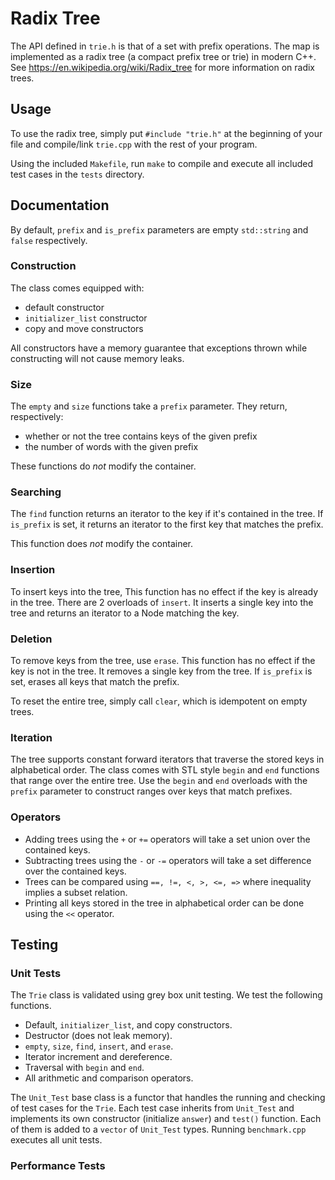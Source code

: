 # Radix Tree

The API defined in `trie.h` is that of a set with prefix operations. The map is implemented as a radix tree (a compact prefix tree or trie) in modern C++. See <https://en.wikipedia.org/wiki/Radix_tree> for more information on radix trees.

## Usage

To use the radix tree, simply put `#include "trie.h"` at the beginning of your file and compile/link `trie.cpp` with the rest of your program.

Using the included `Makefile`, run `make` to compile and execute all included test cases in the `tests` directory.

## Documentation

By default, `prefix` and `is_prefix` parameters are empty `std::string` and `false` respectively.

### Construction

The class comes equipped with:

- default constructor
- `initializer_list` constructor
- copy and move constructors

All constructors have a memory guarantee that exceptions thrown while constructing will not cause memory leaks.

### Size

The `empty` and `size` functions take a `prefix` parameter. They return, respectively:

- whether or not the tree contains keys of the given prefix
- the number of words with the given prefix

These functions do *not* modify the container.

### Searching

The `find` function returns an iterator to the key if it's contained in the tree. If `is_prefix` is set, it returns an iterator to the first key that matches the prefix.

This function does *not* modify the container.

### Insertion

To insert keys into the tree, This function has no effect if the key is already in the tree. There are 2 overloads of `insert`. It inserts a single key into the tree and returns an iterator to a Node matching the key.

### Deletion

To remove keys from the tree, use `erase`. This function has no effect if the key is not in the tree. It removes a single key from the tree. If `is_prefix` is set, erases all keys that match the prefix.

To reset the entire tree, simply call `clear`, which is idempotent on empty trees.

### Iteration

The tree supports constant forward iterators that traverse the stored keys in alphabetical order. The class comes with STL style `begin` and `end` functions that range over the entire tree. Use the `begin` and `end` overloads with the `prefix` parameter to construct ranges over keys that match prefixes.

### Operators

- Adding trees using the `+` or `+=` operators will take a set union over the contained keys.
- Subtracting trees using the `-` or `-=` operators will take a set difference over the contained keys.
- Trees can be compared using `==, !=, <, >, <=, =>` where inequality implies a subset relation.
- Printing all keys stored in the tree in alphabetical order can be done using the `<<` operator.

## Testing

### Unit Tests

The `Trie` class is validated using grey box unit testing. We test the following functions.

- Default, `initializer_list`, and copy constructors.
- Destructor (does not leak memory).
- `empty`, `size`, `find`, `insert`, and `erase`.
- Iterator increment and dereference.
- Traversal with `begin` and `end`.
- All arithmetic and comparison operators.

The `Unit_Test` base class is a functor that handles the running and checking of test cases for the `Trie`. Each test case inherits from `Unit_Test` and implements its own constructor (initialize `answer`) and `test()` function. Each of them is added to a `vector` of `Unit_Test` types. Running `benchmark.cpp` executes all unit tests.

### Performance Tests
